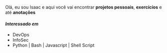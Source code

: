Olá, eu sou Isaac e aqui você vai encontrar **projetos pessoais**, **exercícíos** e até **anotações**

#### *Interessado em* 
- DevOps
- InfoSec
- Python | Bash | Javascript | Shell Script

<!---
isaacnscs/isaacnscs is a ✨ special ✨ repository because its `README.md` (this file) appears on your GitHub profile.
You can click the Preview link to take a look at your changes.
--->
